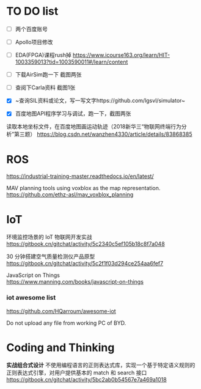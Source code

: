 # TO DO list
- [ ] 两个百度账号
- [ ] Apollo项目修改
- [ ] EDA(FPGA)课程rush掉 https://www.icourse163.org/learn/HIT-1003359013?tid=1003590011#/learn/content
- [ ] 下载AirSim跑一下 截图两张
- [ ] 查阅下Carla资料 截图1张   
- [x] ~查询SIL资料或论文，写一写文字https://github.com/lgsvl/simulator~  
- [x] 百度地图API程序学习与调试，跑一下，截图两张




读取本地坐标文件，在百度地图画运动轨迹（2018新华三“物联网终端行为分析”第三题）
https://blog.csdn.net/wanzhen4330/article/details/83868385

# ROS
https://industrial-training-master.readthedocs.io/en/latest/

MAV planning tools using voxblox as the map representation.  
https://github.com/ethz-asl/mav_voxblox_planning

# IoT
环境监控场景的 IoT 物联网开发实战  
https://gitbook.cn/gitchat/activity/5c2340c5ef105b18c8f7a048  
  
30 分钟搭建空气质量检测仪产品原型  
https://gitbook.cn/gitchat/activity/5c2f1f03d294ce254aa6fef7

JavaScript on Things  
https://www.manning.com/books/javascript-on-things  

### iot awesome list
https://github.com/HQarroum/awesome-iot


Do not upload any file from working PC of BYD.

# Coding and Thinking

**实战组合式设计**
不使用编程语言的正则表达式库，实现一个基于特定语义规则的正则表达式引擎，对用户提供基本的 match 和 search 接口
https://gitbook.cn/gitchat/activity/5bc2ab0b54567e7a469a1018
